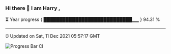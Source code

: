 ### Hi there 👋 I am Harry , 

⏳ Year progress { ████████████████████████████▁▁ } 94.31 %

---

⏰ Updated on Sat, 11 Dec 2021 05:57:17 GMT

![Progress Bar CI](https://github.com/duykhang68/duykhang68/workflows/Progress%20Bar%20CI/badge.svg)
